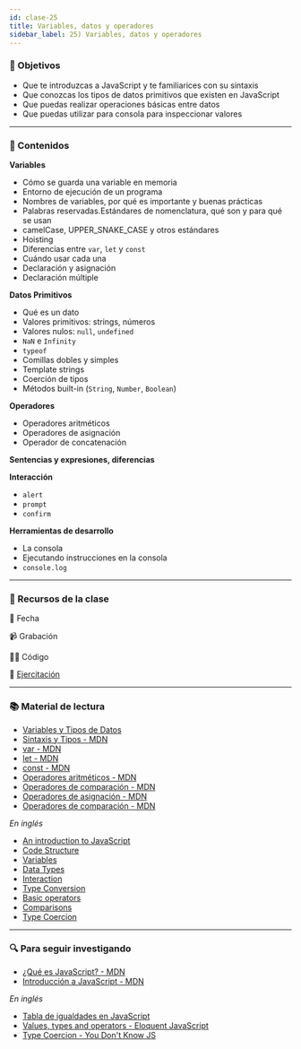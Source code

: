 ```yaml
---
id: clase-25
title: Variables, datos y operadores
sidebar_label: 25) Variables, datos y operadores
---
```


### 🏁 Objetivos

- Que te introduzcas a JavaScript y te familiarices con su sintaxis
- Que conozcas los tipos de datos primitivos que existen en JavaScript
- Que puedas realizar operaciones básicas entre datos
- Que puedas utilizar para consola para inspeccionar valores

---

### 📝 Contenidos

**Variables**

- Cómo se guarda una variable en memoria
- Entorno de ejecución de un programa
- Nombres de variables, por qué es importante y buenas prácticas
- Palabras reservadas.Estándares de nomenclatura, qué son y para qué se usan
- camelCase, UPPER_SNAKE_CASE y otros estándares
- Hoisting
- Diferencias entre `var`, `let` y `const`
- Cuándo usar cada una
- Declaración y asignación
- Declaración múltiple

**Datos Primitivos**

- Qué es un dato
- Valores primitivos: strings, números
- Valores nulos: `null`, `undefined`
- `NaN` e `Infinity`
- `typeof`
- Comillas dobles y simples
- Template strings
- Coerción de tipos
- Métodos built-in (`String`, `Number`, `Boolean`)

**Operadores**

- Operadores aritméticos
- Operadores de asignación
- Operador de concatenación

**Sentencias y expresiones, diferencias**

**Interacción**

- `alert`
- `prompt`
- `confirm`

**Herramientas de desarrollo**

- La consola
- Ejecutando instrucciones en la consola
- `console.log`

---

### 🚀 Recursos de la clase

📆 Fecha

📹 Grabación

👩‍💻 Código

💪 [Ejercitación](https://github.com/Ada-IT/ejercicios-frontend/blob/master/modulo-2/ejercicios/13-variables-datos-operadores.md)

---

### 📚 Material de lectura

- [Variables y Tipos de Datos](https://frontend.adaitw.org/docs/js/js01)
- [Sintaxis y Tipos - MDN](https://developer.mozilla.org/es/docs/Web/JavaScript/Guide/Grammar_and_Types)
- [var - MDN](https://developer.mozilla.org/es/docs/Web/JavaScript/Referencia/Sentencias/var)
- [let - MDN](https://developer.mozilla.org/es/docs/Web/JavaScript/Referencia/Sentencias/let)
- [const - MDN](https://developer.mozilla.org/es/docs/Web/JavaScript/Referencia/Sentencias/const)
- [Operadores aritméticos - MDN](https://developer.mozilla.org/es/docs/Web/JavaScript/Referencia/Operadores/Aritm%C3%A9ticos)
- [Operadores de comparación - MDN](https://developer.mozilla.org/es/docs/Web/JavaScript/Referencia/Operadores/Comparison_Operators)
- [Operadores de asignación - MDN](https://developer.mozilla.org/es/docs/Web/JavaScript/Referencia/Operadores/Assignment_Operators)
- [Operadores de comparación - MDN](https://developer.mozilla.org/es/docs/Web/JavaScript/Referencia/Operadores/Comparison_Operators)

_En inglés_

- [An introduction to JavaScript](https://javascript.info/intro)
- [Code Structure](https://javascript.info/structure)
- [Variables](https://javascript.info/variables)
- [Data Types](https://javascript.info/types)
- [Interaction](https://javascript.info/alert-prompt-confirm)
- [Type Conversion](https://javascript.info/type-conversions)
- [Basic operators](https://javascript.info/operators)
- [Comparisons](https://javascript.info/comparison)
- [Type Coercion](https://www.freecodecamp.org/news/js-type-coercion-explained-27ba3d9a2839/)

---

### 🔍 Para seguir investigando

- [¿Qué es JavaScript? - MDN](https://www.notion.so/pabloh/Variables-datos-y-operadores-d4e1fbea6a6e4e45baa77e24ad15d513#6c25457fc5b14c43af362c01bf12beda)
- [Introducción a JavaScript - MDN](https://www.notion.so/pabloh/Variables-datos-y-operadores-d4e1fbea6a6e4e45baa77e24ad15d513#9634fc8ceb7c4535824a604927e58c1d)

_En inglés_

- [Tabla de igualdades en JavaScript](https://dorey.github.io/JavaScript-Equality-Table/)
- [Values, types and operators - Eloquent JavaScript](https://eloquentjavascript.net/01_values.html)
- [Type Coercion - You Don't Know JS](https://www.oreilly.com/library/view/you-dont-know/9781491905159/ch04.html)
